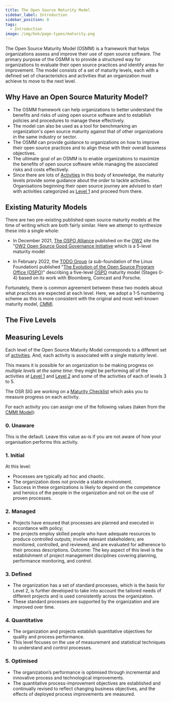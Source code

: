 ```yaml
---
title: The Open Source Maturity Model
sidebar_label: Introduction
sidebar_position: 0
tags: 
  - Introduction
image: /img/bok/page-types/maturity.png
---
```


 The Open Source Maturity Model (OSMM) is a framework that helps organizations assess and improve their use of open source software. The primary purpose of the OSMM is to provide a structured way for organizations to evaluate their open source practices and identify areas for improvement. The model consists of a set of maturity levels, each with a defined set of characteristics and activities that an organization must achieve to move to the next level.

## Why Have an Open Source Maturity Model?

- The OSMM framework can help organizations to better understand the benefits and risks of using open source software and to establish policies and procedures to manage these effectively. 
- The model can also be used as a tool for benchmarking an organization's open source maturity against that of other organizations in the same industry or sector. 
- The OSMM can provide guidance to organizations on how to improve their open source practices and to align these with their overall business objectives. 
- The ultimate goal of an OSMM is to enable organizations to maximize the benefits of open source software while managing the associated risks and costs effectively.
- Since there are lots of [Activities](../Activities/Introduction) in this body of knowledge, the maturity levels provide some guidance about the _order_ to tackle activities.  Organisations beginning their open source journey are advised to start with activities categorized as [Level 1](Level-1) and proceed from there.

## Existing Maturity Models

There are two pre-existing published open source maturity models at the time of writing which are both fairly similar.  Here we attempt to synthesize these into a single whole:

- In December 2021, [The OSPO Alliance](https://ospo.zone) published on the [OW2](https://www.ow2.org) site the "[OW2 Open Source Good Governance Initiative](https://www.ow2.org/view/OSS_Governance/) which is a 5-level maturity model 

- In February 2022, the [TODO Group](https://todogroup.org) (a sub-foundation of the Linux Foundation) published "[The Evolution of the Open Source Program Office (OSPO)](https://www.linuxfoundation.org/research/the-evolution-of-the-open-source-program-office-ospo)" describing a five-level [OSPO](../Roles/OSPO) maturity model (Stages 0-4) based on its work with Bloomberg, Comcast and Porsche.  

Fortunately, there is common agreement between these two models about what practices are expected at each level.  Here, we adopt a 1-5 numbering scheme as this is more consistent with the original and most well-known maturity model, [CMMI](https://en.wikipedia.org/wiki/Capability_Maturity_Model_Integration).

## The Five Levels

<BokTagList filter="OSMM" tag="OSMM" />

## Measuring Levels

Each level of the Open Source Maturity Model corresponds to a different set of [activities](../Activities/Introduction).  And, each activity is associated with a single maturity level.  

This means it is possible for an organization to be making progress on _multiple levels at the same time_:  they might be performing _all_ of the activities at [Level 1](Level-1) and [Level 2](Level-2) and _some_ of the activities of each of levels 3 to 5.  

The OSR SIG are working on a [Maturity Checklist](Checklist) which asks you to measure progress on each activity.  

For each activity you can assign one of the following values (taken from the [CMMI Model](https://en.wikipedia.org/wiki/Capability_Maturity_Model_Integration)):

### 0. Unaware

This is the default.  Leave this value as-is if you are not aware of how your organisation performs this activity.

### 1. Initial

At this level:

 - Processes are typically ad hoc and chaotic. 
 - The organization does not provide a stable environment. 
 - Success in these organizations is likely to depend on the competence and heroics of the people in the organization and not on the use of proven processes.

### 2. Managed

 - Projects have ensured that processes are planned and executed in accordance with policy; 
 - the projects employ skilled people who have adequate resources to produce controlled outputs; involve relevant stakeholders; are monitored, controlled, and reviewed; and are evaluated for adherence to their process descriptions.
Outcome: The key aspect of this level is the establishment of project management disciplines covering planning, performance monitoring, and control.

### 3. Defined

 - The organization has a set of standard processes, which is the basis for Level 2, is further developed to take into account the tailored needs of different projects and is used consistently across the organization. 
 - These standard processes are supported by the organization and are improved over time.
 
### 4. Quantitative

 - The organization and projects establish quantitative objectives for quality and process performance. 
 - This level focuses on the use of measurement and statistical techniques to understand and control processes.
 
### 5. Optimised

 - The organization’s performance is optimised through incremental and innovative process and technological improvements. 
 - The quantitative process-improvement objectives are established and continually revised to reflect changing business objectives, and the effects of deployed process improvements are measured.
 



